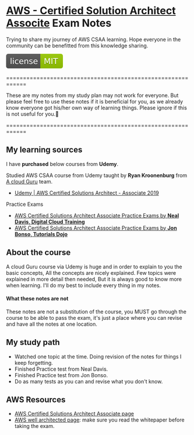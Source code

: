 # [AWS - Certified Solution Architect Associte](https://aws.amazon.com/training/path-architecting/) Exam Notes
Trying to share my journey of AWS CSAA learning. Hope everyone in the community can be benefitted from this knowledge sharing.

![License](https://github.com/amirsh-jain/AWS-CSAA-Study-Notes/blob/master/AWS-CSAA-Study-Notes.svg)

============================================================

These are my notes from my study plan may not work for everyone. But please feel free to use these notes if it is beneficial for you, as we already know everyone got his/her own way of learning things. Please ignore if this is not useful for you.🙏

============================================================

## My learning sources
  I have **purchased** below courses from **Udemy**.

Studied AWS CSAA course from Udemy taught by **Ryan Kroonenburg** from [A cloud Guru](https://acloud.guru/) team.
* [Udemy | AWS Certified Solutions Architect - Associate 2019](https://www.udemy.com/aws-certified-solutions-architect-associate/)

Practice Exams
* [AWS Certified Solutions Architect Associate Practice Exams by **Neal Davis, Digital Cloud Training**](https://www.udemy.com/course/aws-certified-solutions-architect-associate-practice-tests-k/)
* [AWS Certified Solutions Architect Associate Practice Exams by **Jon Bonso, Tutorials Dojo**](https://www.udemy.com/aws-certified-solutions-architect-associate-amazon-practice-exams/)


## About the course
   A cloud Guru course via Udemy is huge and in order to explain to you the basic concepts, All the concepts are nicely explained. Few topics were explained in more detail then needed, But it is always good to know more when learning. I'll do my best to include every thing in my notes.
   
   #### What these notes are not
   These notes are not a substitution of the course, you MUST go through the course to be able to pass the exam, it's just a place where you can revise and have all the notes at one location.

## My study path

* Watched one topic at the time. Doing revision of the notes for things I keep forgetting.
* Finished Practice test from Neal Davis.
* Finished Practice test from Jon Bonso.
* Do as many tests as you can and revise what you don't know.

## AWS Resources

* [AWS Certified Solutions Architect Associate page](https://aws.amazon.com/certification/certified-solutions-architect-associate/)
* [AWS well architected page](https://aws.amazon.com/architecture/well-architected/): make sure you read the whitepaper before taking the exam.
